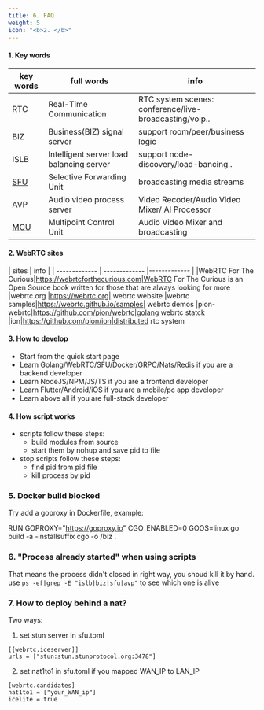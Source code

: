 ```yaml
---
title: 6. FAQ
weight: 5
icon: "<b>2. </b>"
---
```


#### 1. Key words
| key words  | full words | info |
| ------------- | ------------- | ------------- |
| RTC| Real-Time Communication| RTC system scenes: conference/live-broadcasting/voip.. 
| BIZ | Business(BIZ) signal server  | support room/peer/business logic
| ISLB | Intelligent server load balancing server| support node-discovery/load-bancing..
|[SFU](https://webrtcglossary.com/sfu/)|Selective Forwarding Unit| broadcasting media streams
|AVP|Audio video process server| Video Recoder/Audio Video Mixer/ AI Processor
|[MCU](https://webrtcglossary.com/mcu/)|Multipoint Control Unit| Audio Video Mixer and broadcasting

#### 2. WebRTC sites
| sites  | info |
| ------------- | ------------- |------------- |
|WebRTC For The Curious|https://webrtcforthecurious.com|WebRTC For The Curious is an Open Source book written for those that are always looking for more
|webrtc.org |https://webrtc.org| webrtc website
|webrtc samples|https://webrtc.github.io/samples| webrtc demos
|pion-webrtc|https://github.com/pion/webrtc|golang webrtc statck
|ion|https://github.com/pion/ion|distributed rtc system

#### 3. How to develop
* Start from the quick start page
* Learn Golang/WebRTC/SFU/Docker/GRPC/Nats/Redis if you are a backend developer
* Learn NodeJS/NPM/JS/TS if you are a frontend developer
* Learn Flutter/Android/iOS if you are a mobile/pc app developer
* Learn above all if you are full-stack developer

#### 4. How script works
* scripts follow these steps:
  * build modules from source
  * start them by nohup and save pid to file
* stop scripts follow these steps:
  * find pid from pid file
  * kill process by pid

### 5. Docker build blocked
Try add a goproxy in Dockerfile, example:

RUN GOPROXY="https://goproxy.io" CGO_ENABLED=0 GOOS=linux go build -a -installsuffix cgo -o /biz .

### 6. "Process already started" when using scripts
That means the process didn't closed in right way, you shoud kill it by hand.
use `ps -ef|grep -E "islb|biz|sfu|avp"` to see which one is alive

### 7. How to deploy behind a nat?
Two ways:

1. set stun server in sfu.toml
```
[[webrtc.iceserver]]
urls = ["stun:stun.stunprotocol.org:3478"]
```

2. set nat1to1 in sfu.toml if you mapped WAN_IP to LAN_IP
```
[webrtc.candidates]
nat1to1 = ["your_WAN_ip"]
icelite = true
```
